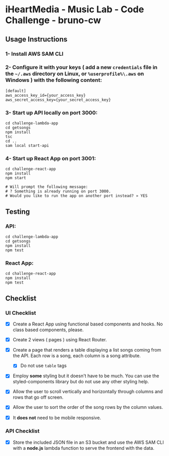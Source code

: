  # iHeartMedia - Music Lab - Code Challenge - bruno-cw

 ## Usage Instructions

 ### 1- Install AWS SAM CLI

 ### 2- Configure it with your keys ( add a new `credentials` file in the `~/.aws` directory on Linux, or `%userprofile%\.aws` on Windows ) with the following content:
 ```
[default]
aws_access_key_id={your_access_key}
aws_secret_access_key={your_secret_access_key}

 ```
 ### 3- Start up API locally on port 3000:
```
cd challenge-lambda-app
cd getsongs
npm install
tsc
cd ..
sam local start-api

```
 ### 4- Start up React App on port 3001:
```
cd challenge-react-app
npm install
npm start

# Will prompt the following message:
# ? Something is already running on port 3000.
# Would you like to run the app on another port instead? » YES
```
 ## Testing
 ### API:
```
cd challenge-lambda-app
cd getsongs
npm install
npm test
```

 ### React App:
```
cd challenge-react-app
npm install
npm test
```
## Checklist
### UI Checklist

- [x] Create a React App using functional based components and hooks. No class based components, please.

- [x] Create 2 views ( pages ) using React Router.

- [x] Create a page that renders a table displaying a list songs coming from the API. Each row is a song, each column is a song attribute. 

  - [x] Do not use `table` tags

- [x] Employ **some** styling but it doesn't have to be much. You can use the styled-components library but do not use any other styling help.

- [x] Allow the user to scroll vertically and horizontally through columns and rows that go off screen.

- [x] Allow the user to sort the order of the song rows by the column values.

- [x] It **does not** need to be mobile responsive.

### API Checklist

- [x] Store the included JSON file in an S3 bucket and use the AWS SAM CLI with a **node.js** lambda function to serve the frontend with the data.
